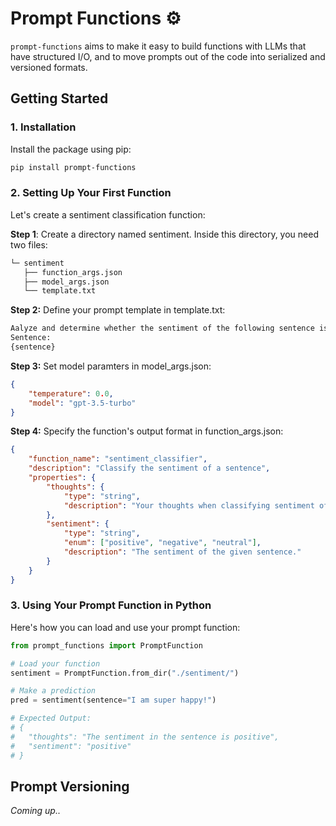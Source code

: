 # Prompt Functions ⚙️
`prompt-functions` aims to make it easy to build functions with LLMs that have structured I/O, and to move prompts out of the code into serialized and versioned formats.


## Getting Started
### 1. Installation
Install the package using pip:
```bash
pip install prompt-functions
```
### 2. Setting Up Your First Function
Let's create a sentiment classification function:

**Step 1**: Create a directory named sentiment. Inside this directory, you need two files:
```bash
└─ sentiment
   ├── function_args.json
   ├── model_args.json
   └── template.txt
```
**Step 2:** Define your prompt template in template.txt:
```bash
Aalyze and determine whether the sentiment of the following sentence is positive, negative, or neutral.
Sentence:
{sentence}
```
**Step 3:** Set model paramters in model_args.json:
```json
{
    "temperature": 0.0,
    "model": "gpt-3.5-turbo"
}
```

**Step 4:** Specify the function's output format in function_args.json:
```json
{
    "function_name": "sentiment_classifier",
    "description": "Classify the sentiment of a sentence",
    "properties": {
        "thoughts": {
            "type": "string",
            "description": "Your thoughts when classifying sentiment of the given sentence."
        },
        "sentiment": {
            "type": "string",
            "enum": ["positive", "negative", "neutral"],
            "description": "The sentiment of the given sentence."
        }
    }
}
```
### 3. Using Your Prompt Function in Python

Here's how you can load and use your prompt function:

```python
from prompt_functions import PromptFunction

# Load your function
sentiment = PromptFunction.from_dir("./sentiment/")

# Make a prediction
pred = sentiment(sentence="I am super happy!")

# Expected Output:
# {
#   "thoughts": "The sentiment in the sentence is positive",
#   "sentiment": "positive"
# }
```
## Prompt Versioning
*Coming up..*

